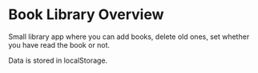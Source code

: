 <h1>Book Library Overview</h1>
Small library app where you can add books, delete old ones, set whether you have read the book or not.

Data is stored in localStorage.


